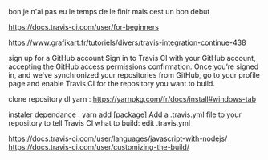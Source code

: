 bon je n'ai pas eu le temps de le finir mais cest un bon debut

https://docs.travis-ci.com/user/for-beginners


https://www.grafikart.fr/tutoriels/divers/travis-integration-continue-438

sign up for a GitHub account
Sign in to Travis CI with your GitHub account, accepting the GitHub access permissions confirmation.
Once you’re signed in, and we’ve synchronized your repositories from GitHub, go to your profile page and enable Travis CI for the repository you want to build.

clone repository
dl yarn : https://yarnpkg.com/fr/docs/install#windows-tab

instaler dependance : yarn add [package]
Add a .travis.yml file to your repository to tell Travis CI what to build:
edit .travis.yml

https://docs.travis-ci.com/user/languages/javascript-with-nodejs/
https://docs.travis-ci.com/user/customizing-the-build/